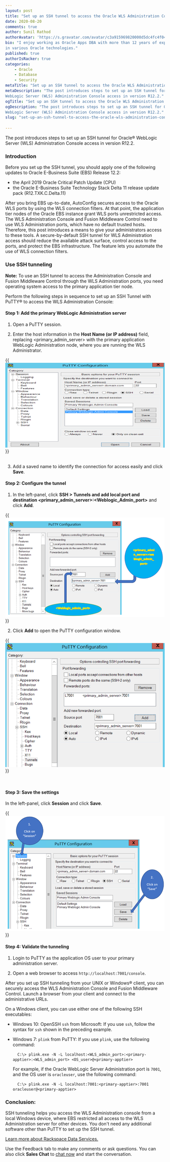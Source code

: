 ```yaml
---
layout: post
title: "Set up an SSH tunnel to access the Oracle WLS Administration Console"
date: 2020-08-20
comments: true
author: Sunil Rathod
authorAvatar: 'https://s.gravatar.com/avatar/c3a915969820000d5dc4fc4f04ad8276'
bio: "I enjoy working as Oracle Apps DBA with more than 12 years of experience
in various Oracle technologies."
published: true
authorIsRacker: true
categories:
    - Oracle
    - Database
    - Security
metaTitle: "Set up an SSH tunnel to access the Oracle WLS Administration Console"
metaDescription: "The post introduces steps to set up an SSH tunnel for Oracle&reg;
WebLogic Server (WLS) Administration Console access in version R12.2."
ogTitle: "Set up an SSH tunnel to access the Oracle WLS Administration Console"
ogDescription: "The post introduces steps to set up an SSH tunnel for Oracle&reg;
WebLogic Server (WLS) Administration Console access in version R12.2."
slug: "set-up-an-ssh-tunnel-to-access-the-oracle-wls-administration-console"

---
```


The post introduces steps to set up an SSH tunnel for Oracle&reg; WebLogic
Server (WLS) Administration Console access in version R12.2.

<!--more-->

### Introduction

Before you set up the SSH tunnel, you should apply one of the following updates
to Oracle E-Business Suite (EBS) Release 12.2:

- the April 2019 Oracle Critical Patch Update (CPU)
- the Oracle E-Business Suite Technology Stack Delta 11 release update pack (R12.TXK.C.Delta.11)

After you bring EBS up-to-date, AutoConfig secures access to the Oracle WLS
ports by using the WLS connection filters. At that point, the application tier
nodes of the Oracle EBS instance grant WLS ports unrestricted access. The WLS
Administration Console and Fusion Middleware Control need to use WLS
Administration ports, which have no default trusted hosts. Therefore, this post
introduces a means to give your administrators access to these tools. A
secure-by-default SSH tunnel for WLS Administration access should reduce the
available attack surface, control access to the ports, and protect the EBS
infrastructure. The feature lets you automate the use of WLS connection filters.

### Use SSH tunneling

**Note:** To use an SSH tunnel to access the Administration Console and Fusion
Middleware Control through the WLS Administration ports, you need operating
system access to the primary application tier node.

Perform the following steps in sequence to set up an SSH Tunnel with PuTTY&reg;
to access the WLS Administration Console:

#### Step 1: Add the primary WebLogic Administration server

1. Open a PuTTY session.

2. Enter the host information in the **Host Name (or IP address)** field,
replacing \<primary_admin_server\> with the primary application WebLogic
Administration node, where you are running the WLS Administrator.

{{<img src="Picture1.png" title="" alt="">}}

<ol start=3>
    <br>
    <li>Add a saved name to identify the connection for access easily and click <b>Save</b>.</li>
</ol>

#### Step 2: Configure the tunnel

1. In the left-panel, click **SSH > Tunnels and add local port and destination <primary_admin_server>:<Weblogic_Admin_port>**
and click **Add**.

{{<img src="Picture2.png" title="" alt="">}}

<ol start=2>
    <li>Click <b>Add</b> to open the PuTTY configuration window.</li>
</ol>

{{<img src="Picture3.png" title="" alt="">}}

<br>

#### Step 3: Save the settings

In the left-panel, click **Session** and click **Save**.

{{<img src="Picture4.png" title="" alt="">}}

#### Step 4: Validate the tunneling

1. Login to PuTTY as the application OS user to your primary administration server.

2. Open a web browser to access `http://localhost:7001/console`.

After you set up SSH tunneling from your UNIX or Windows&reg; client, you can
securely access the WLS Administration Console and Fusion Middleware Control.
Launch a browser from your client and connect to the administrative URLs.

On a Windows client, you can use either one of the following SSH executables:

- Windows 10: OpenSSH `ssh` from Microsoft: If you use `ssh`, follow the syntax for
  `ssh` shown in the preceding example.

- Windows 7: `plink` from PuTTY: If you use `plink`, use the following command:

        C:\> plink.exe -N -L localhost:<WLS_admin_port>:<primary-apptier>:<WLS_admin_port> <OS_user>@<primary-apptier>

    For example, if the Oracle WebLogic Server Administration port is `7001`, and
    the OS user is `oracleuser`, use the following command:

        C:\> plink.exe -N -L localhost:7001:<primary-apptier>:7001 oracleuser@<primary-apptier>

### Conclusion:

SSH tunneling helps you access the WLS Administration console from a local
Windows device, where EBS restricted all access to the WLS Administration server
for other devices. You don't need any additional software other than PuTTY to
set up the SSH tunnel.

<a class="cta red" id="cta" href="https://www.rackspace.com/professional-services/data">Learn more about Rackspace Data Services.</a>

Use the Feedback tab to make any comments or ask questions. You can also click
**Sales Chat** to [chat now](https://www.rackspace.com/) and start the conversation.
